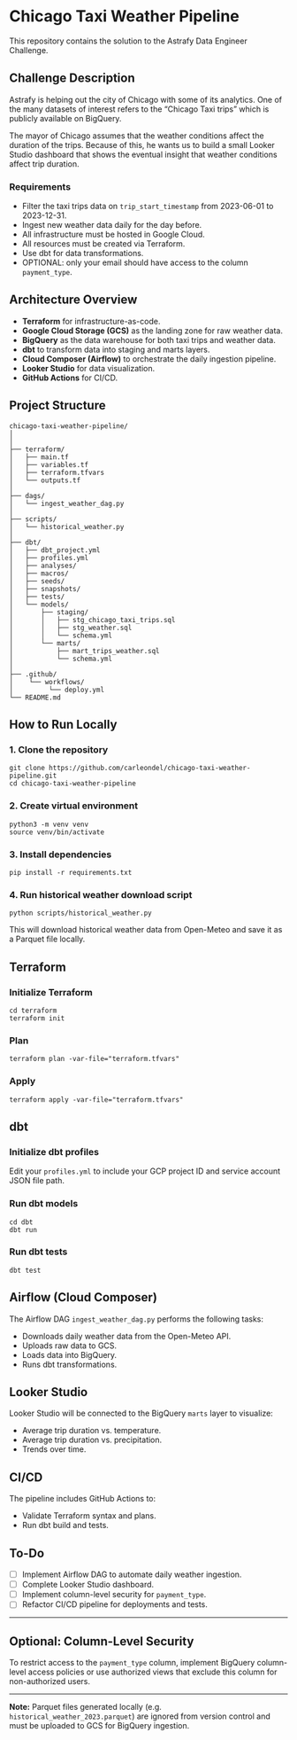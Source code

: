 # Chicago Taxi Weather Pipeline

This repository contains the solution to the Astrafy Data Engineer Challenge.

## Challenge Description

Astrafy is helping out the city of Chicago with some of its analytics. One of the many datasets of interest refers to the “Chicago Taxi trips” which is publicly available on BigQuery.

The mayor of Chicago assumes that the weather conditions affect the duration of the trips. Because of this, he wants us to build a small Looker Studio dashboard that shows the eventual insight that weather conditions affect trip duration.

### Requirements

- Filter the taxi trips data on `trip_start_timestamp` from 2023-06-01 to 2023-12-31.
- Ingest new weather data daily for the day before.
- All infrastructure must be hosted in Google Cloud.
- All resources must be created via Terraform.
- Use dbt for data transformations.
- OPTIONAL: only your email should have access to the column `payment_type`.

## Architecture Overview

- **Terraform** for infrastructure-as-code.
- **Google Cloud Storage (GCS)** as the landing zone for raw weather data.
- **BigQuery** as the data warehouse for both taxi trips and weather data.
- **dbt** to transform data into staging and marts layers.
- **Cloud Composer (Airflow)** to orchestrate the daily ingestion pipeline.
- **Looker Studio** for data visualization.
- **GitHub Actions** for CI/CD.

## Project Structure

```
chicago-taxi-weather-pipeline/
│
│
├── terraform/
│   ├── main.tf
│   ├── variables.tf
│   ├── terraform.tfvars
│   └── outputs.tf
│
├── dags/
│   └── ingest_weather_dag.py
│
├── scripts/
│   └── historical_weather.py
│
├── dbt/
│   ├── dbt_project.yml
│   ├── profiles.yml
│   ├── analyses/
│   ├── macros/
│   ├── seeds/
│   ├── snapshots/
│   ├── tests/
│   └── models/
│       ├── staging/
│       │   ├── stg_chicago_taxi_trips.sql
│       │   ├── stg_weather.sql
│       │   └── schema.yml
│       └── marts/
│           ├── mart_trips_weather.sql
│           └── schema.yml
│
├── .github/
│    └── workflows/
│         └── deploy.yml
└── README.md
```

## How to Run Locally

### 1. Clone the repository

```
git clone https://github.com/carleondel/chicago-taxi-weather-pipeline.git
cd chicago-taxi-weather-pipeline
```

### 2. Create virtual environment

```
python3 -m venv venv
source venv/bin/activate
```

### 3. Install dependencies

```
pip install -r requirements.txt
```

### 4. Run historical weather download script

```
python scripts/historical_weather.py
```

This will download historical weather data from Open-Meteo and save it as a Parquet file locally.


## Terraform

### Initialize Terraform

```
cd terraform
terraform init
```

### Plan

```
terraform plan -var-file="terraform.tfvars"
```

### Apply

```
terraform apply -var-file="terraform.tfvars"
```

## dbt

### Initialize dbt profiles

Edit your `profiles.yml` to include your GCP project ID and service account JSON file path.

### Run dbt models

```
cd dbt
dbt run
```
### Run dbt tests

```
dbt test
```

## Airflow (Cloud Composer)

The Airflow DAG `ingest_weather_dag.py` performs the following tasks:

- Downloads daily weather data from the Open-Meteo API.
- Uploads raw data to GCS.
- Loads data into BigQuery.
- Runs dbt transformations.

## Looker Studio

Looker Studio will be connected to the BigQuery `marts` layer to visualize:

- Average trip duration vs. temperature.
- Average trip duration vs. precipitation.
- Trends over time.

## CI/CD

The pipeline includes GitHub Actions to:

- Validate Terraform syntax and plans.
- Run dbt build and tests.

## To-Do

- [ ] Implement Airflow DAG to automate daily weather ingestion.
- [ ] Complete Looker Studio dashboard.
- [ ] Implement column-level security for `payment_type`.
- [ ] Refactor CI/CD pipeline for deployments and tests.

---
## Optional: Column-Level Security

To restrict access to the `payment_type` column, implement BigQuery column-level access policies or use authorized views that exclude this column for non-authorized users.

---

**Note:** Parquet files generated locally (e.g. `historical_weather_2023.parquet`) are ignored from version control and must be uploaded to GCS for BigQuery ingestion.